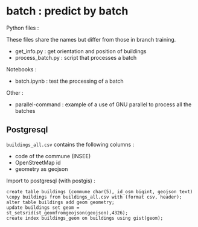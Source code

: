 # batch : predict by batch

Python files :

These files share the names but differ from those in branch training.

* get_info.py : get orientation and position of buildings
* process_batch.py : script that processes a batch

Notebooks :

* batch.ipynb : test the processing of a batch

Other :

* parallel-command : example of a use of GNU parallel to process all the batches

## Postgresql

`buildings_all.csv` contains the following columns :
* code of the commune (INSEE)
* OpenStreetMap id
* geometry as geojson

Import to postgresql (with postgis) :

```
create table buildings (commune char(5), id_osm bigint, geojson text)
\copy buildings from buildings_all.csv with (format csv, header);
alter table buildings add geom geometry;
update buildings set geom = st_setsrid(st_geomfromgeojson(geojson),4326);
create index buildings_geom on buildings using gist(geom);
```